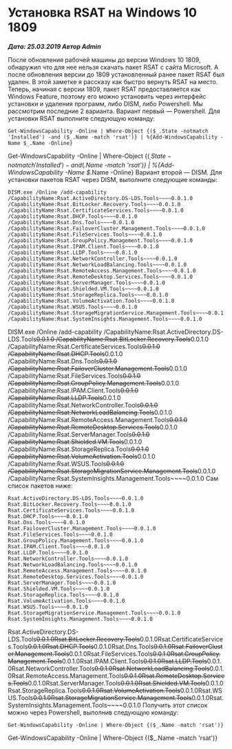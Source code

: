 # Установка RSAT на Windows 10 1809                	  
***Дата: 25.03.2019 Автор Admin***

После обновления рабочей машины до версии Windows 10 1809, обнаружил что для нее нельзя скачать пакет RSAT с сайта Microsoft.
А после обновления версии до 1809 установленный ранее пакет RSAT был удален. В этой заметке я рассказу как быстро вернуть RSAT на место.
Теперь, начиная с версии 1809, пакет RSAT предоставляется как Windows Feature, поэтому его можно установить через интерфейс установки и удаления программ, либо DISM, либо Powershell.
Мы рассмотрим последние 2 варианта.
Вариант первый &#8212; Powershell.
Для установки RSAT выполните следующую команду:
```
Get-WindowsCapability -Online | Where-Object {($_.State -notmatch 'Installed') -and ($_.Name -match 'rsat')} | %{Add-WindowsCapability -Name $_.Name -Online}
```
Get-WindowsCapability -Online | Where-Object {($_.State -notmatch 'Installed') -and ($_.Name -match 'rsat')} | %{Add-WindowsCapability -Name $_.Name -Online}
Вариант второй &#8212; DISM.
Для установки пакетов RSAT через DISM, выполните следующие команды:
```
DISM.exe /Online /add-capability /CapabilityName:Rsat.ActiveDirectory.DS-LDS.Tools~~~~0.0.1.0 /CapabilityName:Rsat.BitLocker.Recovery.Tools~~~~0.0.1.0 /CapabilityName:Rsat.CertificateServices.Tools~~~~0.0.1.0 /CapabilityName:Rsat.DHCP.Tools~~~~0.0.1.0 /CapabilityName:Rsat.Dns.Tools~~~~0.0.1.0 /CapabilityName:Rsat.FailoverCluster.Management.Tools~~~~0.0.1.0 /CapabilityName:Rsat.FileServices.Tools~~~~0.0.1.0 /CapabilityName:Rsat.GroupPolicy.Management.Tools~~~~0.0.1.0 /CapabilityName:Rsat.IPAM.Client.Tools~~~~0.0.1.0 /CapabilityName:Rsat.LLDP.Tools~~~~0.0.1.0 /CapabilityName:Rsat.NetworkController.Tools~~~~0.0.1.0 /CapabilityName:Rsat.NetworkLoadBalancing.Tools~~~~0.0.1.0 /CapabilityName:Rsat.RemoteAccess.Management.Tools~~~~0.0.1.0 /CapabilityName:Rsat.RemoteDesktop.Services.Tools~~~~0.0.1.0 /CapabilityName:Rsat.ServerManager.Tools~~~~0.0.1.0 /CapabilityName:Rsat.Shielded.VM.Tools~~~~0.0.1.0 /CapabilityName:Rsat.StorageReplica.Tools~~~~0.0.1.0 /CapabilityName:Rsat.VolumeActivation.Tools~~~~0.0.1.0 /CapabilityName:Rsat.WSUS.Tools~~~~0.0.1.0 /CapabilityName:Rsat.StorageMigrationService.Management.Tools~~~~0.0.1.0 /CapabilityName:Rsat.SystemInsights.Management.Tools~~~~0.0.1.0
```
DISM.exe /Online /add-capability /CapabilityName:Rsat.ActiveDirectory.DS-LDS.Tools~~~~0.0.1.0 /CapabilityName:Rsat.BitLocker.Recovery.Tools~~~~0.0.1.0 /CapabilityName:Rsat.CertificateServices.Tools~~~~0.0.1.0 /CapabilityName:Rsat.DHCP.Tools~~~~0.0.1.0 /CapabilityName:Rsat.Dns.Tools~~~~0.0.1.0 /CapabilityName:Rsat.FailoverCluster.Management.Tools~~~~0.0.1.0 /CapabilityName:Rsat.FileServices.Tools~~~~0.0.1.0 /CapabilityName:Rsat.GroupPolicy.Management.Tools~~~~0.0.1.0 /CapabilityName:Rsat.IPAM.Client.Tools~~~~0.0.1.0 /CapabilityName:Rsat.LLDP.Tools~~~~0.0.1.0 /CapabilityName:Rsat.NetworkController.Tools~~~~0.0.1.0 /CapabilityName:Rsat.NetworkLoadBalancing.Tools~~~~0.0.1.0 /CapabilityName:Rsat.RemoteAccess.Management.Tools~~~~0.0.1.0 /CapabilityName:Rsat.RemoteDesktop.Services.Tools~~~~0.0.1.0 /CapabilityName:Rsat.ServerManager.Tools~~~~0.0.1.0 /CapabilityName:Rsat.Shielded.VM.Tools~~~~0.0.1.0 /CapabilityName:Rsat.StorageReplica.Tools~~~~0.0.1.0 /CapabilityName:Rsat.VolumeActivation.Tools~~~~0.0.1.0 /CapabilityName:Rsat.WSUS.Tools~~~~0.0.1.0 /CapabilityName:Rsat.StorageMigrationService.Management.Tools~~~~0.0.1.0 /CapabilityName:Rsat.SystemInsights.Management.Tools~~~~0.0.1.0
Сам список пакетов ниже:
```
Rsat.ActiveDirectory.DS-LDS.Tools~~~~0.0.1.0
Rsat.BitLocker.Recovery.Tools~~~~0.0.1.0
Rsat.CertificateServices.Tools~~~~0.0.1.0
Rsat.DHCP.Tools~~~~0.0.1.0
Rsat.Dns.Tools~~~~0.0.1.0
Rsat.FailoverCluster.Management.Tools~~~~0.0.1.0
Rsat.FileServices.Tools~~~~0.0.1.0
Rsat.GroupPolicy.Management.Tools~~~~0.0.1.0
Rsat.IPAM.Client.Tools~~~~0.0.1.0
Rsat.LLDP.Tools~~~~0.0.1.0
Rsat.NetworkController.Tools~~~~0.0.1.0
Rsat.NetworkLoadBalancing.Tools~~~~0.0.1.0
Rsat.RemoteAccess.Management.Tools~~~~0.0.1.0
Rsat.RemoteDesktop.Services.Tools~~~~0.0.1.0
Rsat.ServerManager.Tools~~~~0.0.1.0
Rsat.Shielded.VM.Tools~~~~0.0.1.0
Rsat.StorageReplica.Tools~~~~0.0.1.0
Rsat.VolumeActivation.Tools~~~~0.0.1.0
Rsat.WSUS.Tools~~~~0.0.1.0
Rsat.StorageMigrationService.Management.Tools~~~~0.0.1.0
Rsat.SystemInsights.Management.Tools~~~~0.0.1.0
```
Rsat.ActiveDirectory.DS-LDS.Tools~~~~0.0.1.0Rsat.BitLocker.Recovery.Tools~~~~0.0.1.0Rsat.CertificateServices.Tools~~~~0.0.1.0Rsat.DHCP.Tools~~~~0.0.1.0Rsat.Dns.Tools~~~~0.0.1.0Rsat.FailoverCluster.Management.Tools~~~~0.0.1.0Rsat.FileServices.Tools~~~~0.0.1.0Rsat.GroupPolicy.Management.Tools~~~~0.0.1.0Rsat.IPAM.Client.Tools~~~~0.0.1.0Rsat.LLDP.Tools~~~~0.0.1.0Rsat.NetworkController.Tools~~~~0.0.1.0Rsat.NetworkLoadBalancing.Tools~~~~0.0.1.0Rsat.RemoteAccess.Management.Tools~~~~0.0.1.0Rsat.RemoteDesktop.Services.Tools~~~~0.0.1.0Rsat.ServerManager.Tools~~~~0.0.1.0Rsat.Shielded.VM.Tools~~~~0.0.1.0Rsat.StorageReplica.Tools~~~~0.0.1.0Rsat.VolumeActivation.Tools~~~~0.0.1.0Rsat.WSUS.Tools~~~~0.0.1.0Rsat.StorageMigrationService.Management.Tools~~~~0.0.1.0Rsat.SystemInsights.Management.Tools~~~~0.0.1.0
Получить этот список можно через Powershell, выполнив следующую команду:
```
Get-WindowsCapability -Online | Where-Object {($_.Name -match 'rsat')}
```
Get-WindowsCapability -Online | Where-Object {($_.Name -match 'rsat')}
&nbsp;
&nbsp;
